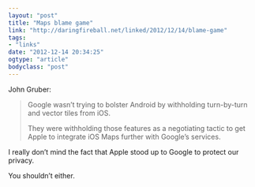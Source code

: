 ```yaml
---
layout: "post"
title: "Maps blame game"
link: "http://daringfireball.net/linked/2012/12/14/blame-game"
tags: 
- "links"
date: "2012-12-14 20:34:25"
ogtype: "article"
bodyclass: "post"
---
```


John Gruber:

> Google wasn’t trying to bolster Android by withholding turn-by-turn and vector tiles from iOS.
> 
> They were withholding those features as a negotiating tactic to get Apple to integrate iOS Maps further with Google’s services.

I really don’t mind the fact that Apple stood up to Google to protect our privacy.

You shouldn’t either.